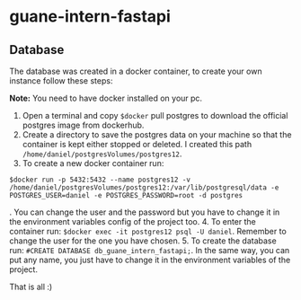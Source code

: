 # guane-intern-fastapi

## Database

The database was created in a docker container, to create your own instance follow these steps:

**Note:** You need to have docker installed on your pc.

1. Open a terminal and copy `$docker` pull postgres
to download the official postgres image from dockerhub. 
2. Create a directory to save the postgres data on your machine so that the container is kept either stopped or deleted.
I created this path `/home/daniel/postgresVolumes/postgres12`.
3. To create a new docker container run: 
```
$docker run -p 5432:5432 --name postgres12 -v /home/daniel/postgresVolumes/postgres12:/var/lib/postgresql/data -e POSTGRES_USER=daniel -e POSTGRES_PASSWORD=root -d postgres 
```
. You can change the user and the password but you have to change it in the environment variables config of the project too.
4. To enter the container run: `$docker exec -it postgres12 psql -U daniel`. Remember to change the user for the one you have chosen.
5. To create the database run: `#CREATE DATABASE db_guane_intern_fastapi;`. In the same way, you can put any name, you just have to change it in the environment variables of the project.

That is all :)

